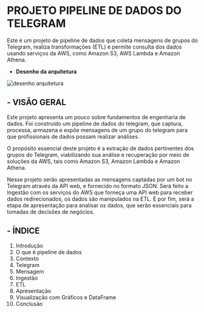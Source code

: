 # PROJETO PIPELINE DE DADOS DO TELEGRAM
Este é um projeto de pipeline de dados que coleta mensagens de grupos do Telegram, realiza transformações (ETL) e permite consulta dos dados usando serviços da AWS, como Amazon S3, AWS Lambda e Amazon Athena.

- **Desenho da arquitetura**
  
![desenho arquitetura](https://github.com/TayaraJesus/projeto-pipeline--de-dados-do-telegram/assets/142426164/d30b9215-2e27-4791-97de-c14320fa226c)

## - VISÃO GERAL
  
Este projeto apresenta um pouco sobre fundamentos de engenharia de dados. Foi construído um pipeline de dados do telegram, que captura, processa, armazena e expõe mensagens de um grupo do telegram para que profissionais de dados possam realizar análises. 

O propósito essencial deste projeto é a extração de dados pertinentes dos grupos do Telegram, viabilizando sua análise e recuperação por meio de soluções da AWS, tais como Amazon S3, Amazon Lambda e Amazon Athena.

Nesse projeto serão apresentadas as mensagens captadas por um bot no Telegram através da API web, e fornecido no formato JSON. Será feito a Ingestão com os serviços do AWS que forneça uma API web para receber dados redirecionados, os dados são manipulados na ETL. E por fim, será a etapa de apresentação para analisar os dados, que serão essenciais para tomadas de decisões de negócios.

## - ÍNDICE
1. Introdução
2. O que é pipeline de dados
3. Contexto
4. Telegram
5. Mensagem
6. Ingestão
7. ETL
8. Apresentação
9. Visualização com Gráficos e DataFrame
10. Conclusão
